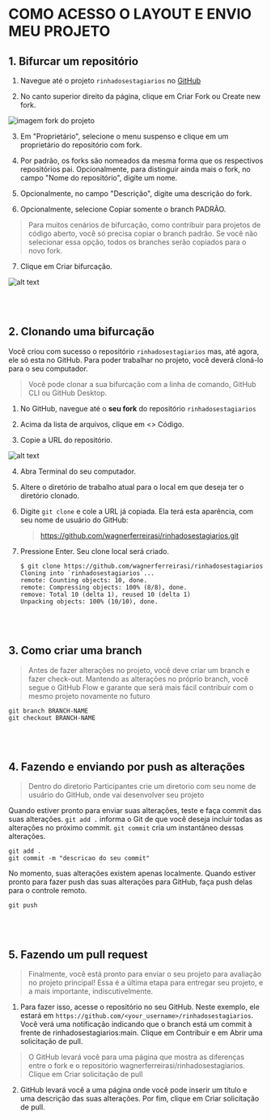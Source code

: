 # COMO ACESSO O LAYOUT E ENVIO MEU PROJETO

## 1. Bifurcar um repositório

1.  Navegue até o projeto `rinhadosestagiarios` no [GitHub](https://github.com/wagnerferreirasi/rinhadosestagiarios)

2.  No canto superior direito da página, clique em Criar Fork ou Create new fork.

![imagem fork do projeto](../assets/fork.png)

3.  Em "Proprietário", selecione o menu suspenso e clique em um proprietário do repositório com fork.

4.  Por padrão, os forks são nomeados da mesma forma que os respectivos repositórios pai. Opcionalmente, para distinguir ainda mais o fork, no campo "Nome do repositório", digite um nome.

5.  Opcionalmente, no campo "Descrição", digite uma descrição do fork.

6.  Opcionalmente, selecione Copiar somente o branch PADRÃO.

> Para muitos cenários de bifurcação, como contribuir para projetos de código aberto, você só precisa copiar o branch padrão. Se você não selecionar essa opção, todos os branches serão copiados para o novo fork.

7.  Clique em Criar bifurcação.

![alt text](../assets/fork2.png)

<br>
<br>

## 2. Clonando uma bifurcação

Você criou com sucesso o repositório `rinhadosestagiarios` mas, até agora, ele só esta no GitHub. Para poder trabalhar no projeto, você deverá cloná-lo para o seu computador.

> Você pode clonar a sua bifurcação com a linha de comando, GitHub CLI ou GitHub Desktop.

1.  No GitHub, navegue até o **seu fork** do repositório `rinhadosestagiarios`

2.  Acima da lista de arquivos, clique em <> Código.

3.  Copie a URL do repositório.

![alt text](../assets/clone.png)

4.  Abra Terminal do seu computador.

5.  Altere o diretório de trabalho atual para o local em que deseja ter o diretório clonado.

6.  Digite `git clone` e cole a URL já copiada. Ela terá esta aparência, com seu nome de usuário do GitHub:

    > https://github.com/wagnerferreirasi/rinhadosestagiarios.git

7.  Pressione Enter. Seu clone local será criado.

        $ git clone https://github.com/wagnerferreirasi/rinhadosestagiarios
        Cloning into `rinhadosestagiarios`...
        remote: Counting objects: 10, done.
        remote: Compressing objects: 100% (8/8), done.
        remove: Total 10 (delta 1), reused 10 (delta 1)
        Unpacking objects: 100% (10/10), done.

<br>
<br>

## 3. Como criar uma branch

> Antes de fazer alterações no projeto, você deve criar um branch e fazer check-out. Mantendo as alterações no próprio branch, você segue o GitHub Flow e garante que será mais fácil contribuir com o mesmo projeto novamente no futuro

    git branch BRANCH-NAME
    git checkout BRANCH-NAME

<br>
<br>

## 4. Fazendo e enviando por push as alterações

> Dentro do diretorio Participantes crie um diretorio com seu nome de usuário do GitHub, onde vai desenvolver seu projeto

Quando estiver pronto para enviar suas alterações, teste e faça commit das suas alterações. `git add .` informa o Git de que você deseja incluir todas as alterações no próximo commit. `git commit` cria um instantâneo dessas alterações.

    git add .
    git commit -m "descricao do seu commit"

No momento, suas alterações existem apenas localmente. Quando estiver pronto para fazer push das suas alterações para GitHub, faça push delas para o controle remoto.

    git push

<br>
<br>

## 5. Fazendo um pull request

> Finalmente, você está pronto para enviar o seu projeto para avaliação no projeto principal! Essa é a última etapa para entregar seu projeto, e a mais importante, indiscutivelmente.

1.  Para fazer isso, acesse o repositório no seu GitHub. Neste exemplo, ele estará em `https://github.com/<your_username>/rinhadosestagiarios`. Você verá uma notificação indicando que o branch está um commit à frente de rinhadosestagiarios:main. Clique em Contribuir e em Abrir uma solicitação de pull.

> O GitHub levará você para uma página que mostra as diferenças entre o fork e o repositório wagnerferreirasi/rinhadosestagiarios. Clique em Criar solicitação de pull

2.  GitHub levará você a uma página onde você pode inserir um título e uma descrição das suas alterações. Por fim, clique em Criar solicitação de pull.
